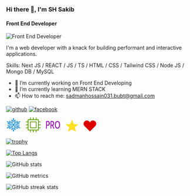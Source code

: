 ### Hi there 👋, I'm SH Sakib
#### Front End Developer
![Front End Developer](https://scontent.fdac149-1.fna.fbcdn.net/v/t39.30808-6/366358939_1479246106176519_7971268789534587618_n.png?stp=dst-png_p640x640&_nc_cat=107&ccb=1-7&_nc_sid=783fdb&_nc_eui2=AeFiaNOowTQUFJLTBukU0m-eaof_QLgHFAtqh_9AuAcUC8sFvwOMQw_wH5tiiC1Y1Z4GxNojEMqt-SCgMtUvASVK&_nc_ohc=DpqVg09elQwAX8ywSG0&_nc_ht=scontent.fdac149-1.fna&oh=00_AfDHkEO4gJjYjA0Fy43LI1UX6XRPH40-tWk0Ju4sUbKdaw&oe=65D497A5)

I'm a web developer with a knack for building performant and interactive applications.

Skills: Next JS / REACT / JS / TS / HTML / CSS / Tailwind CSS / Node JS / Mongo DB / MySQL

- 🔭 I’m currently working on Front End Developing 
- 🌱 I’m currently learning MERN STACK 
- 📫 How to reach me: sadmanhossain031.bubt@gmail.com 


[<img src='https://cdn.jsdelivr.net/npm/simple-icons@3.0.1/icons/github.svg' alt='github' height='40'>](https://github.com/shsakib002)  [<img src='https://cdn.jsdelivr.net/npm/simple-icons@3.0.1/icons/facebook.svg' alt='facebook' height='40'>](https://www.facebook.com/https://www.facebook.com/sh.sakib.3154/)  

<a href='https://archiveprogram.github.com/'><img src='https://raw.githubusercontent.com/acervenky/animated-github-badges/master/assets/acbadge.gif' width='40' height='40'></a> <a href='https://docs.github.com/en/developers'><img src='https://raw.githubusercontent.com/acervenky/animated-github-badges/master/assets/devbadge.gif' width='40' height='40'></a> <a href='https://github.com/pricing'><img src='https://raw.githubusercontent.com/acervenky/animated-github-badges/master/assets/pro.gif' width='40' height='40'></a> <a href='https://stars.github.com/'><img src='https://raw.githubusercontent.com/acervenky/animated-github-badges/master/assets/starbadge.gif' width='35' height='35'></a> <a href='https://docs.github.com/en/github/supporting-the-open-source-community-with-github-sponsors'><img src='https://raw.githubusercontent.com/acervenky/animated-github-badges/master/assets/sponsorbadge.gif' width='35' height='35'></a> 

[![trophy](https://github-profile-trophy.vercel.app/?username=shsakib002)](https://github.com/ryo-ma/github-profile-trophy)

[![Top Langs](https://github-readme-stats.vercel.app/api/top-langs/?username=shsakib002)](https://github.com/anuraghazra/github-readme-stats)

![GitHub stats](https://github-readme-stats.vercel.app/api?username=shsakib002&show_icons=true&count_private=true)  

![GitHub metrics](https://metrics.lecoq.io/shsakib002)  

![GitHub streak stats](https://streak-stats.demolab.com/?user=shsakib002)  

